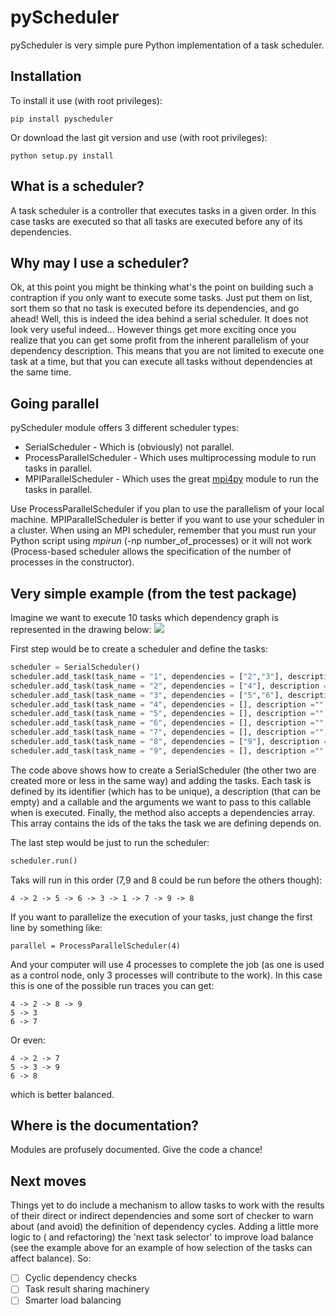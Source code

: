 pyScheduler
===========

pyScheduler is very simple pure Python implementation of a task scheduler.

## Installation
To install it use (with root privileges):
```
pip install pyscheduler
```
Or download the last git version and use (with root privileges):

```
python setup.py install
```

## What is a scheduler?
A task scheduler is a controller that executes tasks in a given order. In this case tasks are executed so that all
tasks are executed before any of its dependencies.

## Why may I use a scheduler?
Ok, at this point you might be thinking what's the point on building such a contraption if you only want to execute
some tasks. Just put them on list, sort them so that no task is executed before its dependencies, and go ahead! Well,
this is indeed the idea behind a serial scheduler. It does not look very useful indeed...
However things get more exciting once you realize that you can get some profit from the inherent parallelism of your dependency
description. This means that you are not limited to execute one task at a time, but that you can execute all tasks without
dependencies at the same time.

## Going parallel
pyScheduler module offers 3 different scheduler types:
- SerialScheduler - Which is (obviously) not parallel.
- ProcessParallelScheduler - Which uses multiprocessing module to run tasks in parallel.
- MPIParallelScheduler - Which uses the great [mpi4py](http://mpi4py.scipy.org/) module to run the tasks in parallel.

Use ProcessParallelScheduler if you plan to use the parallelism of your local machine. MPIParallelScheduler is better
if you want to use your scheduler in a cluster. When using an MPI scheduler, remember that you must run your Python
script using *mpirun* (-np number_of_processes) or it will not work (Process-based scheduler allows the specification
of the number of processes in the constructor).

## Very simple example (from the test package)
Imagine we want to execute 10 tasks which dependency graph is represented in the drawing below:
<img src='images/TaskDependencies.png' style = "margin-left: auto; margin-right: auto;"></img>

First step would be to create a scheduler and define the tasks:
```python
scheduler = SerialScheduler()
scheduler.add_task(task_name = "1", dependencies = ["2","3"], description ="",target_function = test_function ,function_kwargs={"this":1})
scheduler.add_task(task_name = "2", dependencies = ["4"], description ="",target_function = test_function ,function_kwargs={"this":2})
scheduler.add_task(task_name = "3", dependencies = ["5","6"], description ="",target_function = test_function ,function_kwargs={"this":3})
scheduler.add_task(task_name = "4", dependencies = [], description ="",target_function = test_function ,function_kwargs={"this":4})
scheduler.add_task(task_name = "5", dependencies = [], description ="",target_function = test_function ,function_kwargs={"this":5})
scheduler.add_task(task_name = "6", dependencies = [], description ="",target_function = test_function ,function_kwargs={"this":6})
scheduler.add_task(task_name = "7", dependencies = [], description ="",target_function = test_function ,function_kwargs={"this":7})
scheduler.add_task(task_name = "8", dependencies = ["9"], description ="",target_function = test_function ,function_kwargs={"this":8})
scheduler.add_task(task_name = "9", dependencies = [], description ="",target_function = test_function ,function_kwargs={"this":9})
```
The code above shows how to create a SerialScheduler (the other two are created more or less in the same way) and adding the
tasks. Each task is defined by its identifier (which has to be unique), a description (that can be empty) and a callable and
the arguments we want to pass to this callable when is executed. Finally, the method also accepts a dependencies array. This array
contains the ids of the taks the task we are defining depends on.

The last step would be just to run the scheduler:
```python
scheduler.run()
```
Taks will run in this order (7,9 and 8 could be run before the others though):
```
4 -> 2 -> 5 -> 6 -> 3 -> 1 -> 7 -> 9 -> 8
```
If you want to parallelize the execution of your tasks, just change the first line by something like:
```
parallel = ProcessParallelScheduler(4)
```
And your computer will use 4 processes to complete the job (as one is used as a control node, only 3 processes will
contribute to the work). In this case this is one of the possible run traces you can get:
```
4 -> 2 -> 8 -> 9
5 -> 3
6 -> 7
```
Or even:
```
4 -> 2 -> 7
5 -> 3 -> 9
6 -> 8
```
which is better balanced.

## Where is the documentation?
Modules are profusely documented. Give the code a chance!

## Next moves
Things yet to do include a mechanism to allow tasks to work with the results of their direct or indirect dependencies
and some sort of checker to warn about (and avoid) the definition of dependency cycles. Adding a little more logic to ( and
refactoring) the 'next task selector' to improve load balance (see the example above for an example of how selection
of the tasks can affect balance).
So:
- [ ] Cyclic dependency checks
- [ ] Task result sharing machinery
- [ ] Smarter load balancing
